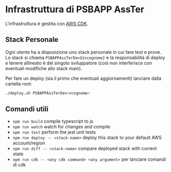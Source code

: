 # Infrastruttura di PSBAPP AssTer

L'infrastruttura è gestita con [AWS CDK](https://docs.aws.amazon.com/cdk/api/latest/docs/).

## Stack Personale

Ogni utente ha a disposizione uno stack personale in cui fare test e prove.
Lo stack si chiama `PSBAPPAssTerDev${ncognome}` e la responsabilità di deploy e tenere allineato è del singolo sviluppatore (così non interferisce con eventuali modifiche allo stack main).

Per fare un deploy (sia il primo che eventuali aggiornamenti) lanciare dalla cartella root:

```sh
./deploy.sh PSBAPPAssTerDev<ncognome>
```

## Comandi utili

- `npm run build` compile typescript to js
- `npm run watch` watch for changes and compile
- `npm run test` perform the jest unit tests
- `npm run deploy -- <stack-name>` deploy this stack to your default AWS account/region
- `npm run diff -- <stack-name>` compare deployed stack with current state
- `npm run cdk -- <any cdk command> <any argument>` per lanciare comandi di cdk
